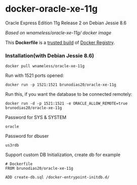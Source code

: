 docker-oracle-xe-11g
============================

Oracle Express Edition 11g Release 2 on Debian Jessie 8.6

_Based on wnameless/oracle-xe-11g/ docker image_ 

This **Dockerfile** is a [trusted build](https://registry.hub.docker.com/u/brunodias20/oracle-xe-11g/) of [Docker Registry](https://registry.hub.docker.com/).

### Installation(with Debian Jessie 8.6)
```
docker pull wnameless/oracle-xe-11g
```

Run with 1521 ports opened:
```
docker run -p 1521:1521 brunodias20/oracle-xe-11g
```

Run this, if you want the database to be connected remotely:
```
docker run -d -p 1521:1521 -e ORACLE_ALLOW_REMOTE=true brunodias20/oracle-xe-11g
```

Password for SYS & SYSTEM
```
oracle
```

Password for dbuser
```
us3rdb
```

Support custom DB Initialization, create db for example
```
# Dockerfile 
FROM brunodias20/oracle-xe-11g

ADD create-db.sql /docker-entrypoint-initdb.d/
```
